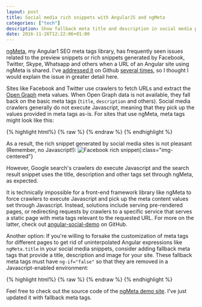 ```yaml
---
layout: post
title: Social media rich snippets with AngularJS and ngMeta
categories: ["tech"]
description: Show fallback meta title and description in social media preview snippets for your Angular + ngMeta site
date: 2016-11-26T12:22:06+01:00
---
```


[ngMeta](https://github.com/vinaygopinath/ngMeta), my Angular1 SEO meta tags library, has frequently seen issues related to the preview snippets or rich snippets generated by Facebook, Twitter, Skype, Whatsapp and others when a URL of an Angular site using ngMeta is shared. I've [addressed it](https://github.com/vinaygopinath/ngMeta/issues/16) on Github [several times](https://github.com/vinaygopinath/ngMeta/issues/20), so I thought I would explain the issue in greater detail here.

Sites like Facebook and Twitter use crawlers to fetch URLs and extract the [Open Graph](http://ogp.me/) meta values. When Open Graph data is not available, they fall back on the basic meta tags (`title`, `description` and others). Social media crawlers generally do not execute Javascript, meaning that they pick up the values provided in meta tags as-is. For sites that use ngMeta, meta tags might look like this:

<div class="scrollable-code">
{% highlight html%}
{% raw %}
<title ng-bind="ngMeta.title"></title>
<meta name="description" content="{{ngMeta.description}}" />
<meta property="og:title" content="{{ngMeta.title}}" />
<meta property="og:description" content="{{ngMeta.description}}" />
{% endraw %}
{% endhighlight %}
</div>

As a result, the rich snippet generated by social media sites is not pleasant (Remember, no Javascript!):
![Facebook rich snippet](http://i.imgur.com/wSNMYNF.png){:class="img-centered"}

However, Google search's crawlers *do* execute Javascript and the search result snippet uses the title, description and other tags set through ngMeta, as expected.

It is technically impossible for a front-end framework library like ngMeta to force crawlers to execute Javascript and pick up the meta content values set through Javascript. Instead, solutions include serving pre-rendered pages, or redirecting requests by crawlers to a specific service that serves a static page with meta tags relevant to the requested URL. For more on the latter, check out [angular-social-demo](https://github.com/michaelbromley/angular-social-demo) on GitHub.

Another option: If you're willing to forsake the customization of meta tags for different pages to get rid of uninterpolated Angular expressions like `ngMeta.title` in your social media snippets, consider adding fallback meta tags that provide a title, description and image for your site. These fallback meta tags must have `ng-if="false"` so that they are removed in a Javascript-enabled environment:

<div class="scrollable-code">
{% highlight html%}
{% raw %}
<title ng-bind="ngMeta.title"></title>
<meta name="description" content="{{ngMeta.description}}" />
<meta property="og:title" content="Site name or other general title" ng-if="false" />
<meta property="og:description" content="Site description" ng-if="false" />
<meta property="og:image" content="https://your-site.com/fallback-snippet-image.jpg" ng-if="false"/>
{% endraw %}
{% endhighlight %}
</div>

Feel free to check out the source code of the [ngMeta demo site](https://vinaygopinath.github.io/ngMeta/#/). I've just updated it with fallback meta tags.
